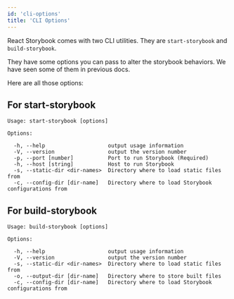 ```yaml
---
id: 'cli-options'
title: 'CLI Options'
---
```


React Storybook comes with two CLI utilities. They are `start-storybook` and `build-storybook`.

They have some options you can pass to alter the storybook behaviors. We have seen some of them in previous docs.

Here are all those options:

## For start-storybook

~~~
Usage: start-storybook [options]

Options:

  -h, --help                    output usage information
  -V, --version                 output the version number
  -p, --port [number]           Port to run Storybook (Required)
  -h, --host [string]           Host to run Storybook
  -s, --static-dir <dir-names>  Directory where to load static files from
  -c, --config-dir [dir-name]   Directory where to load Storybook configurations from
~~~

## For build-storybook

~~~
Usage: build-storybook [options]

Options:

  -h, --help                    output usage information
  -V, --version                 output the version number
  -s, --static-dir <dir-names>  Directory where to load static files from
  -o, --output-dir [dir-name]   Directory where to store built files
  -c, --config-dir [dir-name]   Directory where to load Storybook configurations from
~~~
